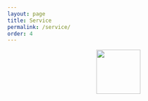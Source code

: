 ```yaml
---
layout: page
title: Service
permalink: /service/
order: 4
---
```


<p align="center">
<a href="https://zhonghaozhan.github.io"><img src="https://zhonghaozhan.github.io/images/comingsoon.jpg" width="100"/>